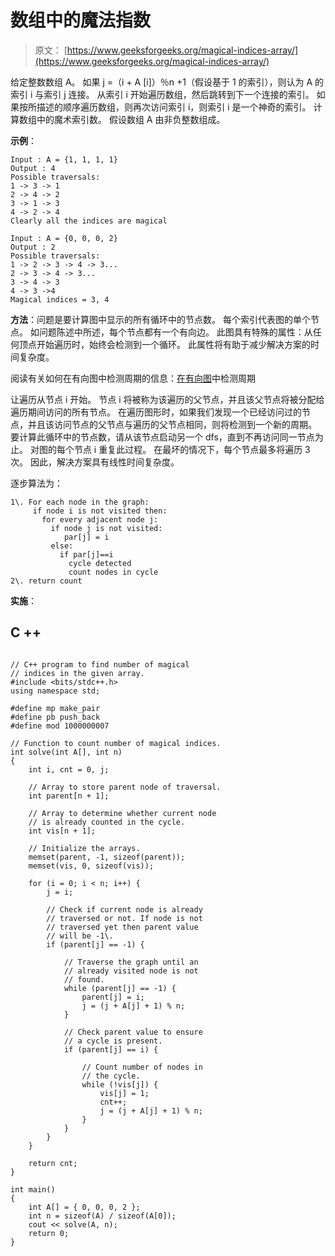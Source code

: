 # 数组中的魔法指数

> 原文： [https://www.geeksforgeeks.org/magical-indices-array/](https://www.geeksforgeeks.org/magical-indices-array/)

给定整数数组 A。 如果 j =（i + A [i]）％n +1（假设基于 1 的索引），则认为 A 的索引 i 与索引 j 连接。 从索引 i 开始遍历数组，然后跳转到下一个连接的索引。 如果按所描述的顺序遍历数组，则再次访问索引 i，则索引 i 是一个神奇的索引。 计算数组中的魔术索引数。 假设数组 A 由非负整数组成。

**示例**：

```
Input : A = {1, 1, 1, 1}
Output : 4
Possible traversals:
1 -> 3 -> 1
2 -> 4 -> 2
3 -> 1 -> 3
4 -> 2 -> 4
Clearly all the indices are magical

Input : A = {0, 0, 0, 2}
Output : 2
Possible traversals:
1 -> 2 -> 3 -> 4 -> 3...
2 -> 3 -> 4 -> 3...
3 -> 4 -> 3
4 -> 3 ->4
Magical indices = 3, 4

```

**方法**：问题是要计算图中显示的所有循环中的节点数。 每个索引代表图的单个节点。 如问题陈述中所述，每个节点都有一个有向边。 此图具有特殊的属性：从任何顶点开始遍历时，始终会检测到一个循环。 此属性将有助于减少解决方案的时间复杂度。

阅读有关如何在有向图中检测周期的信息：[在有向图](https://www.geeksforgeeks.org/detect-cycle-in-a-graph/)中检测周期

让遍历从节点 i 开始。 节点 i 将被称为该遍历的父节点，并且该父节点将被分配给遍历期间访问的所有节点。 在遍历图形时，如果我们发现一个已经访问过的节点，并且该访问节点的父节点与遍历的父节点相同，则将检测到一个新的周期。 要计算此循环中的节点数，请从该节点启动另一个 dfs，直到不再访问同一节点为止。 对图的每个节点 i 重复此过程。 在最坏的情况下，每个节点最多将遍历 3 次。 因此，解决方案具有线性时间复杂度。

逐步算法为：

```
1\. For each node in the graph:
     if node i is not visited then:
       for every adjacent node j:
         if node j is not visited:
            par[j] = i
         else:
           if par[j]==i
             cycle detected
             count nodes in cycle
2\. return count       

```

**实施**：

## C ++

```

// C++ program to find number of magical  
// indices in the given array. 
#include <bits/stdc++.h> 
using namespace std; 

#define mp make_pair 
#define pb push_back 
#define mod 1000000007 

// Function to count number of magical indices. 
int solve(int A[], int n) 
{ 
    int i, cnt = 0, j; 

    // Array to store parent node of traversal. 
    int parent[n + 1]; 

    // Array to determine whether current node 
    // is already counted in the cycle. 
    int vis[n + 1]; 

    // Initialize the arrays. 
    memset(parent, -1, sizeof(parent)); 
    memset(vis, 0, sizeof(vis)); 

    for (i = 0; i < n; i++) { 
        j = i; 

        // Check if current node is already 
        // traversed or not. If node is not 
        // traversed yet then parent value 
        // will be -1\. 
        if (parent[j] == -1) { 

            // Traverse the graph until an 
            // already visited node is not 
            // found. 
            while (parent[j] == -1) { 
                parent[j] = i; 
                j = (j + A[j] + 1) % n; 
            } 

            // Check parent value to ensure 
            // a cycle is present. 
            if (parent[j] == i) { 

                // Count number of nodes in 
                // the cycle. 
                while (!vis[j]) { 
                    vis[j] = 1; 
                    cnt++; 
                    j = (j + A[j] + 1) % n; 
                } 
            } 
        } 
    } 

    return cnt; 
} 

int main() 
{ 
    int A[] = { 0, 0, 0, 2 }; 
    int n = sizeof(A) / sizeof(A[0]); 
    cout << solve(A, n); 
    return 0; 
} 

```